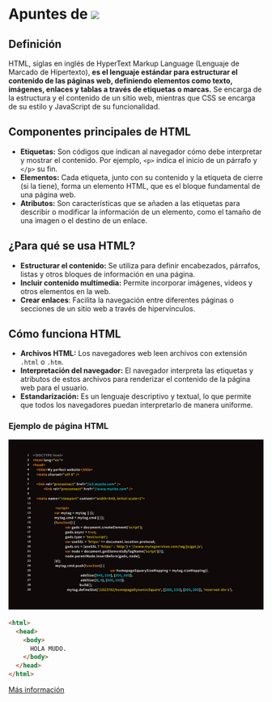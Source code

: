 # Apuntes de ![](https://blogger.googleusercontent.com/img/b/R29vZ2xl/AVvXsEjuRp25_xI6ZprD9vp9hGvaPEZ9tVrD4LmBel_1-Hrl8JruHGg-x9h8DnQZwJeIyzl7Nqj8f5tbfHc5EOBMttcgTWzRyzBi6-wTnoz_qnOyo0BB1gZ3KOuBCajiic_NWsX71ilwlO0TOdnR9G5qnNGhSxm3MrXO0ENbowntJCkJBUJI85avAA7Fyj5sseQ/s912/HTMLGIFS.gif)
## Definición 
HTML, siglas en inglés de HyperText Markup Language (Lenguaje de Marcado de Hipertexto), **es el lenguaje estándar para estructurar el contenido de las páginas web, definiendo elementos como texto, imágenes, enlaces y tablas a través de etiquetas o marcas.** Se encarga de la estructura y el contenido de un sitio web, mientras que CSS se encarga de su estilo y JavaScript de su funcionalidad. 
## Componentes principales de HTML
- **Etiquetas:** Son códigos que indican al navegador cómo debe interpretar y mostrar el contenido. Por ejemplo, `<p>` indica el inicio de un párrafo y `</p>` su fin. 
- **Elementos:** Cada etiqueta, junto con su contenido y la etiqueta de cierre (si la tiene), forma un elemento HTML, que es el bloque fundamental de una página web. 
- **Atributos:** Son características que se añaden a las etiquetas para describir o modificar la información de un elemento, como el tamaño de una imagen o el destino de un enlace. 
## ¿Para qué se usa HTML?
- **Estructurar el contenido:** Se utiliza para definir encabezados, párrafos, listas y otros bloques de información en una página. 
- **Incluir contenido multimedia:** Permite incorporar imágenes, videos y otros elementos en la web. 
- **Crear enlaces**: Facilita la navegación entre diferentes páginas o secciones de un sitio web a través de hipervínculos. 
## Cómo funciona HTML
- **Archivos HTML:** Los navegadores web leen archivos con extensión ``.html`` o ``.htm``.
- **Interpretación del navegador:** El navegador interpreta las etiquetas y atributos de estos archivos para renderizar el contenido de la página web para el usuario. 
- **Estandarización:** Es un lenguaje descriptivo y textual, lo que permite que todos los navegadores puedan interpretarlo de manera uniforme. 
### Ejemplo de página HTML
![](images/o-que-e-codigo-html.jpg)
```html
<html>
  <head>
    <body>
      HOLA MUDO.
    </body>
  </head>
</html>
```
[Más información](https://es.wikipedia.org/wiki/HTML)

